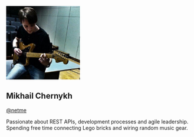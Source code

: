 <img src="netme.jpg" width="200" height="200" />

## Mikhail Chernykh

[@netme](https://github.com/netme)

Passionate about REST APIs, development processes and agile leadership.
Spending free time connecting Lego bricks and wiring random music gear.